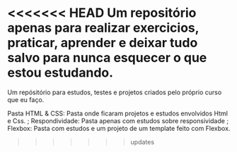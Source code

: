 <<<<<<< HEAD
Um repositório apenas para realizar exercicios, praticar, aprender e deixar tudo salvo para nunca esquecer o que estou estudando.
=======
Um repósitório para estudos, testes e projetos criados pelo próprio curso que eu faço.

Pasta HTML & CSS: Pasta onde ficaram projetos e estudos envolvidos Html e Css.
                ; Respondividade: Pasta apenas com estudos sobre responsividade
                ; Flexbox: Pasta com estudos e um projeto de um template feito com Flexbox.
>>>>>>> updates
